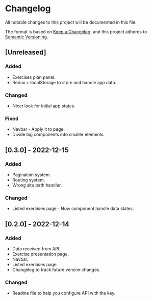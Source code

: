 # Changelog

All notable changes to this project will be documented in this file.

The format is based on [Keep a Changelog](https://keepachangelog.com/en/1.0.0/),
and this project adheres to [Semantic Versioning](https://semver.org/spec/v2.0.0.html).

## [Unreleased]

### Added 

- Exercises plan panel.
- Redux + localStorage to store and handle app data.

### Changed

- Nicer look for initial app states.

### Fixed

- Navbar - Apply it to page.
- Divide big components into smaller elements.

## [0.3.0] - 2022-12-15

### Added

- Pagination system.
- Routing system.
- Wrong site path handler.

### Changed

- Listed exercises page - Now component handle data states.

## [0.2.0] - 2022-12-14

### Added

- Data received from API.
- Exercise presentation page.
- Navbar.
- Listed exercises page.
- Changelog to track future version changes.

### Changed

- Readme file to help you configure API with the key.
